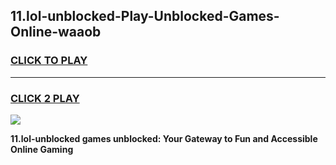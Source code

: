 
## 11.lol-unblocked-Play-Unblocked-Games-Online-waaob
<h3>
<a href="https://premium76.site?title=11.lol-unblocked&ref=25A">CLICK TO PLAY</a></h3>
<hr>

<h3>
<a href="https://premium76.site?title=11.lol-unblocked&ref=25A">CLICK 2 PLAY</a>
  
</h3>

<a href="https://premium76.site?title=11.lol-unblocked&ref=25A"><img src="https://clearcache.store/games.png"></a>


**11.lol-unblocked games unblocked: Your Gateway to Fun and Accessible Online Gaming**
